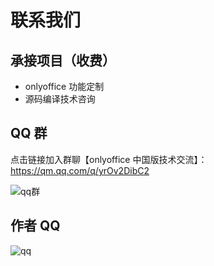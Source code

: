 # 联系我们

## 承接项目（收费）

- onlyoffice 功能定制
- 源码编译技术咨询

## QQ 群

点击链接加入群聊【onlyoffice 中国版技术交流】：https://qm.qq.com/q/yrOv2DibC2

![qq群](/images/qrcode.png)

## 作者 QQ

![qq](/images/qq.png)
